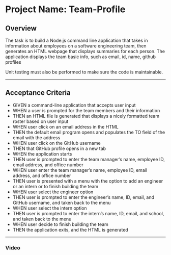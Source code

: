 # Project Name: Team-Profile

## Overview 
The task is to build a Node.js command line application that takes in information about employees on a software engineering team, then generates an HTML webpage that displays summaries for each person. The application displays the team basic info, such as email, id, name, github profiles

Unit testing must also be performed to make sure the code is maintainable.

___

## Acceptance Criteria

- GIVEN a command-line application that accepts user input
- WHEN a user is prompted for the team members and their information
- THEN an HTML file is generated that displays a nicely formatted team roster based on user input
- WHEN user click on an email address in the HTML
- THEN the default email program opens and populates the TO field of the email with the address
- WHEN user click on the GitHub username
- THEN that GitHub profile opens in a new tab
- WHEN the application starts
- THEN user is prompted to enter the team manager’s name, employee ID, email address, and office number
- WHEN user enter the team manager’s name, employee ID, email address, and office number
- THEN user is presented with a menu with the option to add an engineer or an intern or to finish building the team
- WHEN user select the engineer option
- THEN user is prompted to enter the engineer’s name, ID, email, and GitHub username, and taken back to the menu
- WHEN user select the intern option
- THEN user is prompted to enter the intern’s name, ID, email, and school, and taken back to the menu
- WHEN user decide to finish building the team
- THEN the application exits, and the HTML is generated

___

### Video



